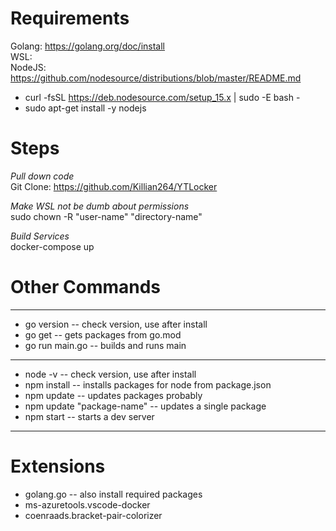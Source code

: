 # Requirements #
Golang: https://golang.org/doc/install  
WSL:   
NodeJS: https://github.com/nodesource/distributions/blob/master/README.md
* curl -fsSL https://deb.nodesource.com/setup_15.x | sudo -E bash -
* sudo apt-get install -y nodejs


# Steps #
*Pull down code*  
Git Clone: https://github.com/Killian264/YTLocker

*Make WSL not be dumb about permissions*  
sudo chown -R "user-name" "directory-name"

*Build Services*  
docker-compose up

# Other Commands #
-------
* go version -- check version, use after install
* go get -- gets packages  from go.mod
* go run main.go -- builds and runs main
------
* node -v -- check version, use after install
* npm install -- installs packages for node from package.json
* npm update -- updates packages probably
* npm update "package-name" -- updates a single package
* npm start -- starts a dev server 
------

# Extensions #
* golang.go -- also install required packages 
* ms-azuretools.vscode-docker
* coenraads.bracket-pair-colorizer